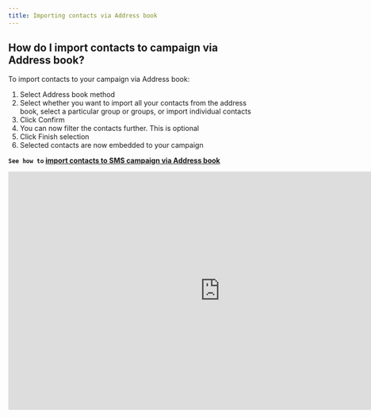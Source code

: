 ```yaml
---
title: Importing contacts via Address book
---
```


## How do I import contacts to campaign via Address book?
To import contacts to your campaign via Address book:
1.	Select Address book method
2.	Select whether you want to import all your contacts from the address book, select a particular group or groups, or import individual contacts
3.	Click Confirm
4.	You can now filter the contacts further. This is optional 
5.	Click Finish selection
6.	Selected contacts are now embedded to your campaign


**`See how to` [import contacts to SMS campaign via Address book](https://www.youtube.com/watch?v=6kfCibJgkSg&index=1&list=PL3m8jKRwlM0ugQ0LwprF68wLmVzdDLASZ&t=0s)**

<iframe width="854" height="480" src="https://www.youtube.com/embed/6kfCibJgkSg?list=PL3m8jKRwlM0ugQ0LwprF68wLmVzdDLASZ" frameborder="0" allow="autoplay; encrypted-media" allowfullscreen></iframe>
